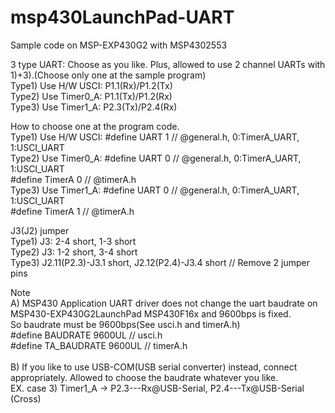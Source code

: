 # msp430LaunchPad-UART
Sample code on MSP-EXP430G2 with MSP4302553

3 type UART: Choose as you like. Plus, allowed to use 2 channel UARTs with 1)+3).(Choose only one at the sample program)<br>
  Type1) Use H/W USCI: P1.1(Rx)/P1.2(Tx)<br>
  Type2) Use Timer0_A: P1.1(Tx)/P1.2(Rx)<br>
  Type3) Use Timer1_A: P2.3(Tx)/P2.4(Rx)<br>
  
How to choose one at the program code.<br>
  Type1) Use H/W USCI:  #define UART    1   // @general.h, 0:TimerA_UART, 1:USCI_UART<br>
  Type2) Use Timer0_A:  #define UART    0   // @general.h, 0:TimerA_UART, 1:USCI_UART<br>
                        #define TimerA  0   // @timerA.h<br>
  Type3) Use Timer1_A:  #define UART    0   // @general.h, 0:TimerA_UART, 1:USCI_UART<br>
                        #define TimerA  1   // @timerA.h<br>

J3(J2) jumper<br>
  Type1) J3: 2-4 short, 1-3 short<br>
  Type2) J3: 1-2 short, 3-4 short<br>
  Type3) J2.11(P2.3)-J3.1 short, J2.12(P2.4)-J3.4 short // Remove 2 jumper pins<br>

Note<br>
  A) MSP430 Application UART driver does not change the uart baudrate on MSP430-EXP430G2LaunchPad MSP430F16x and 9600bps is fixed.<br>
    So baudrate must be 9600bps(See usci.h and timerA.h)<br>
    #define BAUDRATE		    9600UL  // usci.h<br>
    #define TA_BAUDRATE			9600UL  // timerA.h<br>   
  B) If you like to use USB-COM(USB serial converter) instead, connect appropriately. Allowed to choose the baudrate whatever you like. <br>
    EX. case 3) Timer1_A -> P2.3---Rx@USB-Serial, P2.4---Tx@USB-Serial (Cross)<br>
    
